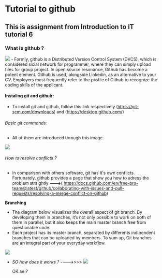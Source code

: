 # Tutorial to github

## This is assignment from Introduction to IT tutorial 6

### What is github ?   
<img src="https://www.howtogeek.com/wp-content/uploads/2017/09/1-github-explained.png">
   - Formly, github is a Distributed Version Control System (DVCS), which is considered sicial network for programmer, where they can simply upload files for group project. In    open source resonance, Github has become a potent element. Github is used, alongside Linkedin, as an alternative to your CV. Employers most frequently refer to the profile of Github to recognize the coding skills of the applicant.   
   
 #### Instaling git and github:
  - To install git and github, follow this link respectively (https://git-scm.com/downloads) and (https://desktop.github.com/)
   
 ###### Basic git commands:
  - All of them are introduced through this image.
   <img src="https://i.redd.it/g868kpt6sax41.jpg"> 

 ###### How to resolve conflicts ?
 - In comparison with others software, git has it's own conflicts. Fortunately, github provides a page that show you how to adress the problem straightly **--->**(         https://docs.github.com/en/free-pro-team@latest/github/collaborating-with-issues-and-pull-requests/resolving-a-merge-conflict-on-github)
 
 **Branching** 
 - The diagram below visualizes the overall aspect of git branch. By developing them in branches, it’s not only possible to work on both of them in parallel, but it also keeps the main master branch free from questionable code. 
 - Each project has its master branch, separated by differents indipendent branches that can be uploaded by members. To sum up, Git branches are an integral part of your everyday workflow.

 <img src="https://www.nobledesktop.com/image/gitresources/git-branches-merge.png">

 - *SO how does it works ?*
   ---->>>> <img src="https://elijahmanor.com/social/git-branch.png">
   
   OK ae ?

   

